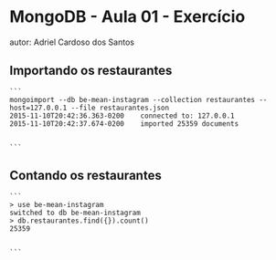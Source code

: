 # MongoDB - Aula 01 - Exercício
autor: 	Adriel Cardoso dos Santos

## Importando os restaurantes

    ```
	mongoimport --db be-mean-instagram --collection restaurantes --host=127.0.0.1 --file restaurantes.json 
	2015-11-10T20:42:36.363-0200	connected to: 127.0.0.1
	2015-11-10T20:42:37.674-0200	imported 25359 documents


    ```

## Contando os restaurantes

    ```
	> use be-mean-instagram
	switched to db be-mean-instagram
	> db.restaurantes.find({}).count()
	25359


    ```

